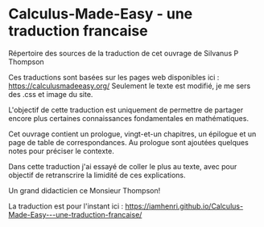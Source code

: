 # Calculus-Made-Easy - une traduction francaise
Répertoire des sources de la traduction de cet ouvrage de Silvanus P Thompson

Ces traductions sont basées sur les pages web disponibles ici : https://calculusmadeeasy.org/
Seulement le texte est modifié, je me sers des .css et image du site. 

L'objectif de cette traduction est uniquement de permettre de partager encore plus certaines connaissances fondamentales en mathématiques.

Cet ouvrage contient un prologue, vingt-et-un chapitres, un épilogue et un page de table de correspondances. Au prologue sont ajoutées quelques notes pour préciser le contexte. 

Dans cette traduction j'ai essayé de coller le plus au texte, avec pour objectif de retranscrire la limidité de ces explications. 

Un grand didacticien ce Monsieur Thompson!

La traduction est pour l'instant ici : 
https://iamhenri.github.io/Calculus-Made-Easy---une-traduction-francaise/

